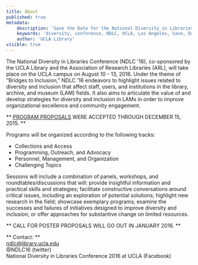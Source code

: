 ```yaml
---
title: About
published: true
metadata:
    description: 'Save the Date for the National Diversity in Libraries Conference (NDLC) 2016 UCLA, Los Angeles, California where library staff discuss issues relating to diversity.'
    keywords: 'diversity, conference, NDLC, UCLA, Los Angeles, Save, Date, national, 2016, what is diversity, diversity committee, housing, cost, venue, rates'
    author: 'UCLA Library'
visible: true
---
```


The National Diversity in Libraries Conference (NDLC '16), co-sponsored by the UCLA Library and the Association of Research Libraries (ARL), will take place on the UCLA campus on August 10 - 13, 2016. Under the theme of “Bridges to Inclusion,” NDLC ’16 endeavors to highlight issues related to diversity and inclusion that affect staff, users, and institutions in the library, archive, and museum (LAM) fields. It also aims to articulate the value of and develop strategies for diversity and inclusion in LAMs in order to improve organizational excellence and community engagement.

** [PROGRAM PROPOSALS](../01.home/NDLC_CFP.pdf) WERE ACCEPTED THROUGH DECEMBER 15, 2015. **
 
Programs will be organized according to the following tracks:
+ Collections and Access
+ Programming, Outreach, and Advocacy
+ Personnel, Management, and Organization
+ Challenging Topics

Sessions will include a combination of panels, workshops, and roundtables/discussions that will: provide insightful information and practical skills and strategies; facilitate constructive conversations around critical issues, including an exploration of potential solutions; highlight new research in the field; showcase exemplary programs; examine the successes and failures of initiatives designed to improve diversity and inclusion; or offer approaches for substantive change on limited resources.
    
** CALL FOR POSTER PROPOSALS WILL GO OUT IN JANUARY 2016. **

** Contact: **
<br />
<a href="mailto:ndlc@library.ucla.edu">ndlc@library.ucla.edu</a><br />
@NDLC16 (twitter)<br />
National Diversity in Libraries Conference 2016 at UCLA (Facebook)

